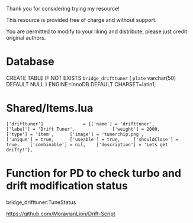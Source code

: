 Thank you for considering trying my resource!

This resource is provided free of charge and without support.

You are permitted to modify to your liking and distribute, 
please just credit original authors.

# Database

CREATE TABLE IF NOT EXISTS `bridge_drifttuner` (
  `plate` varchar(50) DEFAULT NULL
) ENGINE=InnoDB DEFAULT CHARSET=latin1;

# Shared/Items.lua

	['drifttuner'] 				 = {['name'] = 'drifttuner', 			    	['label'] = 'Drift Tuner', 				['weight'] = 2000, 		['type'] = 'item', 		['image'] = 'tunerchip.png', 			['unique'] = true, 		['useable'] = true, 	['shouldClose'] = true,	   ['combinable'] = nil,	['description'] = 'Lets get drifty!'},


# Function for PD to check turbo and drift modification status

bridge_drifttuner:TuneStatus


<!-- Credit goes to Moravian Lion for the original script and idea 
responsible for modifying handling.  This is an adaptation of
that idea adding database support, storing the drift mod to the
vehicle plate, functions to toggle drift mode on/off, and
functions for police to check for turbo/drift modifications. -->

https://github.com/MoravianLion/Drift-Script 